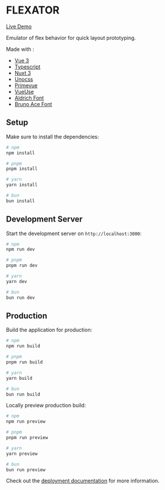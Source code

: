 # FLEXATOR

[Live Demo](https://jbreuil.github.io/flexator/)

Emulator of flex behavior for quick layout prototyping.

Made with :

- [Vue 3](https://v3.vuejs.org/)
- [Typescript](https://www.typescriptlang.org/)
- [Nuxt 3](https://nuxtjs.org/)
- [Unocss](https://unocss.io/)
- [Primevue](https://www.primefaces.org/primevue/)
- [VueUse](https://vueuse.org/)
- [Aldrich Font](https://fonts.google.com/specimen/Aldrich)
- [Bruno Ace Font](https://fonts.google.com/specimen/Bruno+Ace)

## Setup

Make sure to install the dependencies:

```bash
# npm
npm install

# pnpm
pnpm install

# yarn
yarn install

# bun
bun install
```

## Development Server

Start the development server on `http://localhost:3000`:

```bash
# npm
npm run dev

# pnpm
pnpm run dev

# yarn
yarn dev

# bun
bun run dev
```

## Production

Build the application for production:

```bash
# npm
npm run build

# pnpm
pnpm run build

# yarn
yarn build

# bun
bun run build
```

Locally preview production build:

```bash
# npm
npm run preview

# pnpm
pnpm run preview

# yarn
yarn preview

# bun
bun run preview
```

Check out the [deployment documentation](https://nuxt.com/docs/getting-started/deployment) for more information.
